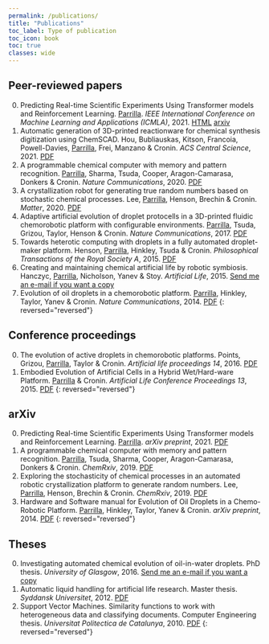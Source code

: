```yaml
---
permalink: /publications/
title: "Publications"
toc_label: Type of publication
toc_icon: book
toc: true
classes: wide
---
```


## Peer-reviewed papers
0. Predicting Real-time Scientific Experiments Using Transformer models and Reinforcement Learning. <u>Parrilla</u>. *IEEE International Conference on Machine Learning and Applications (ICMLA)*, 2021. [HTML](https://ieeexplore.ieee.org/abstract/document/9679982) [arxiv](https://arxiv.org/abs/2204.11718)
0. Automatic generation of 3D-printed reactionware for chemical synthesis digitization using ChemSCAD. Hou, Bubliauskas, Kitson, Francoia, Powell-Davies, <u>Parrilla</u>, Frei, Manzano & Cronin. *ACS Central Science*, 2021. [PDF](https://pubs.acs.org/doi/pdf/10.1021/acscentsci.0c01354)
0. A programmable chemical computer with memory and pattern recognition. <u>Parrilla</u>, Sharma, Tsuda, Cooper, Aragon-Camarasa, Donkers & Cronin. *Nature Communications*, 2020. [PDF](https://www.nature.com/articles/s41467-020-15190-3.pdf)
0. A crystallization robot for generating true random numbers based on stochastic chemical processes. Lee, <u>Parrilla</u>, Henson, Brechin & Cronin. *Matter*, 2020. [PDF](https://www.cell.com/matter/fulltext/S2590-2385(20)30024-2)
0. Adaptive artificial evolution of droplet protocells in a 3D-printed fluidic chemorobotic platform with configurable environments. <u>Parrilla</u>, Tsuda, Grizou, Taylor, Henson & Cronin. *Nature Communications*, 2017. [PDF](https://www.nature.com/articles/s41467-017-01161-8.pdf)
0. Towards heterotic computing with droplets in a fully automated droplet-maker platform. Henson, <u>Parrilla</u>, Hinkley, Tsuda & Cronin. *Philosophical Transactions of the Royal Society A*, 2015. [PDF](https://royalsocietypublishing.org/doi/pdf/10.1098/rsta.2014.0221)
0. Creating and maintaining chemical artificial life by robotic symbiosis. Hanczyc, <u>Parrilla</u>, Nicholson, Yanev & Stoy. *Artificial Life*, 2015. [Send me an e-mail if you want a copy](mailto:juanma@chem.gla.ac.uk)
0. Evolution of oil droplets in a chemorobotic platform. <u>Parrilla</u>, Hinkley, Taylor, Yanev & Cronin. *Nature Communications*, 2014. [PDF](https://www.nature.com/articles/ncomms6571.pdf)
{: reversed="reversed"}

## Conference proceedings
0. The evolution of active droplets in chemorobotic platforms. Points, Grizou, <u>Parrilla</u>, Taylor & Cronin. *Artificial life proceedings 14*, 2016. [PDF](https://www.mitpressjournals.org/doi/pdfplus/10.1162/isal_a_059)
0. Embodied Evolution of Artificial Cells in a Hybrid Wet/Hard-ware Platform. <u>Parrilla</u> & Cronin. *Artificial Life Conference Proceedings 13*, 2015. [PDF](https://www.mitpressjournals.org/doi/pdfplus/10.1162/978-0-262-33027-5-ch042)
{: reversed="reversed"}

## arXiv
0. Predicting Real-time Scientific Experiments Using Transformer models and Reinforcement Learning. <u>Parrilla</u>. *arXiv preprint*, 2021. [PDF](https://arxiv.org/pdf/2204.11718.pdf)
0. A programmable chemical computer with memory and pattern recognition. <u>Parrilla</u>, Tsuda, Sharma, Cooper, Aragon-Camarasa, Donkers & Cronin. *ChemRxiv*, 2019. [PDF](https://chemrxiv.org/ndownloader/files/14357597)
0. Exploring the stochasticity of chemical processes in an automated robotic crystallization platform to generate random numbers. Lee, <u>Parrilla</u>, Henson, Brechin & Cronin. *ChemRxiv*, 2019. [PDF](https://chemrxiv.org/articles/Exploring_the_stochasticity_of_chemical_processes_in_an_automated_robotic_crystallization_platform_to_generate_random_numbers/7712510/files/14357510.pdf)
0. Hardware and Software manual for Evolution of Oil Droplets in a Chemo-Robotic Platform. <u>Parrilla</u>, Hinkley, Taylor, Yanev & Cronin. *arXiv preprint*, 2014. [PDF](https://arxiv.org/pdf/1411.1953)
{: reversed="reversed"}

## Theses
0. Investigating automated chemical evolution of oil-in-water droplets. PhD thesis. *University of Glasgow*, 2016. [Send me an e-mail if you want a copy](mailto:juanma@chem.gla.ac.uk)
0. Automatic liquid handling for artificial life research. Master thesis. *Syddansk Universitet*, 2012. [PDF](http://citeseerx.ist.psu.edu/viewdoc/download?doi=10.1.1.476.2555&rep=rep1&type=pdf)
0. Support Vector Machines. Similarity functions to work with heterogeneous data and classifying documents. Computer Engineering thesis. *Universitat Politectica de Catalunya*, 2010. [PDF](https://upcommons.upc.edu/bitstream/handle/2099.1/11809/62280.pdf)
{: reversed="reversed"}
